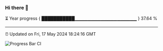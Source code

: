### Hi there 👋

⏳ Year progress { ███████████▁▁▁▁▁▁▁▁▁▁▁▁▁▁▁▁▁▁▁ } 37.64 %

---

⏰ Updated on Fri, 17 May 2024 18:24:16 GMT

![Progress Bar CI](https://github.com/ZhaoGui/ZhaoGui/workflows/Progress%20Bar%20CI/badge.svg)
